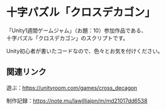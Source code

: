 # 十字パズル「クロスデカゴン」  
「Unity1週間ゲームジャム」（お題：10）参加作品である、  
十字パズル「クロスデカゴン」のスクリプトです。  
  
Unity初心者が書いたコードなので、色々とお気を付けください。  
  
## 関連リンク  
遊ぶ：https://unityroom.com/games/cross_decagon  
  
制作記録：https://note.mu/lawilliajpn/m/md21017dd6538  
